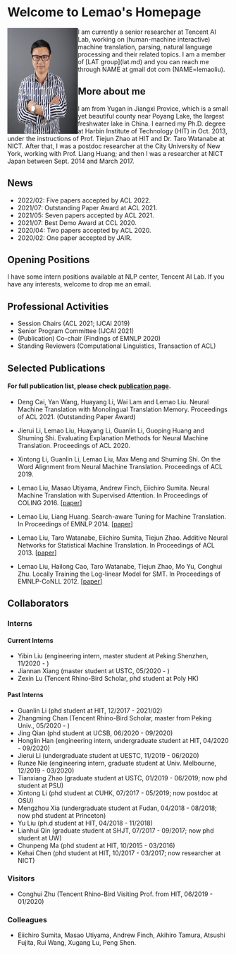 # Welcome to Lemao's Homepage


<img align="left" src="homepage_lemao.jpg" width=160 height=240 alt="a photo">
I am currently a senior researcher at Tencent AI Lab, working on (human-machine interactive) machine translation, parsing, natural language processing and their related topics. I am a member of [LAT group](lat.md) and you can reach me through NAME at gmail dot com (NAME=lemaoliu).

## More about me





I am from Yugan in Jiangxi Provice, which is a small yet beautiful county near Poyang Lake, the largest freshwater lake in China. I earned my Ph.D. degree at Harbin Institute of Technology (HIT) in Oct. 2013, under the instructions of Prof. Tiejun Zhao at HIT and Dr. Taro Watanabe at NICT. After that, I was a postdoc researcher at the City University of New York, working with Prof. Liang Huang; and then I was a researcher at NICT Japan between Sept. 2014 and March 2017. 

## News
- 2022/02: Five papers accepted by ACL 2022.
- 2021/07: Outstanding Paper Award at ACL 2021. 
- 2021/05: Seven papers accepted by ACL 2021. 
- 2021/07: Best Demo Award at CCL 2020. 
- 2020/04: Two papers accepted by ACL 2020.
- 2020/02: One paper accepted by JAIR.


## Opening Positions
I have some intern positions available at NLP center, Tencent AI Lab. If you have any interests, welcome to drop me an email. 

## Professional Activities
- Session Chairs (ACL 2021; IJCAI 2019)
- Senior Program Committee (IJCAI 2021)
- (Publication) Co-chair (Findings of EMNLP 2020)
- Standing Reviewers (Computational Linguistics, Transaction of ACL)

## Selected Publications
#### For full publication list, please check [publication page](publications.md).
- Deng Cai, Yan Wang, Huayang Li, Wai Lam and Lemao Liu. Neural Machine Translation with Monolingual Translation Memory. Proceedings of ACL 2021. (Outstanding Paper Award)

- Jierui Li, Lemao Liu, Huayang Li, Guanlin Li, Guoping Huang and Shuming Shi. Evaluating Explanation Methods for Neural Machine Translation. Proceedings of ACL 2020.

- Xintong Li, Guanlin Li, Lemao Liu, Max Meng and Shuming Shi. On the Word Alignment from Neural Machine Translation. Proceedings of ACL 2019. 

- Lemao Liu, Masao Utiyama, Andrew Finch, Eiichiro Sumita. Neural Machine Translation with Supervised Attention. In Proceedings of COLING 2016. [[paper](http://aclweb.org/anthology/C/C16/C16-1291.pdf)]

- Lemao Liu, Liang Huang. Search-aware Tuning for Machine Translation. In Proceedings of EMNLP 2014. [[paper](http://aclweb.org/anthology/D/D14/D14-1209.pdf)]

- Lemao Liu, Taro Watanabe, Eiichiro Sumita, Tiejun Zhao. Additive Neural Networks for Statistical Machine Translation. In Proceedings of ACL 2013. [[paper](http://www.aclweb.org/anthology/P13-1078)]

- Lemao Liu, Hailong Cao, Taro Watanabe, Tiejun Zhao, Mo Yu, Conghui Zhu. Locally Training the Log-linear Model for SMT. In Proceedings of EMNLP-CoNLL 2012. [[paper](http://www.aclweb.org/anthology/D12-1037)]


## Collaborators

### Interns 

#### Current Interns
- Yibin Liu (engineering intern, master student at Peking Shenzhen, 11/2020 - )
- Jiannan Xiang (master student at USTC, 05/2020 - )
- Zexin Lu (Tencent Rhino-Bird Scholar, phd student at Poly HK)

#### Past Interns
- Guanlin Li (phd student at HIT, 12/2017 - 2021/02)
- Zhangming Chan (Tencent Rhino-Bird Scholar, master from Peking Univ., 05/2020 - )
- Jing Qian (phd student at UCSB, 06/2020 - 09/2020)
- Honglin Han (engineering intern, undergraduate student at HIT, 04/2020 - 09/2020)
- Jierui Li (undergraduate student at UESTC, 11/2019 - 06/2020)
- Runze Nie (engineering intern, graduate student at Univ. Melbourne, 12/2019 - 03/2020)
- Tianxiang Zhao (graduate student at USTC, 01/2019 - 06/2019; now phd student at PSU)
- Xintong Li (phd student at CUHK, 07/2017 - 05/2019; now postdoc at OSU)
- Mengzhou Xia (undergraduate student at Fudan, 04/2018 - 08/2018; now phd student at Princeton)
- Yu Liu (ph.d student at HIT, 04/2018 - 11/2018)
- Lianhui Qin (graduate student at SHJT, 07/2017 - 09/2017; now phd student at UW) 
- Chunpeng Ma (phd student at HIT, 10/2015 - 03/2016) 
- Kehai Chen (phd student at HIT, 10/2017 - 03/2017; now researcher at NICT)


### Visitors

- Conghui Zhu (Tencent Rhino-Bird Visiting Prof. from HIT, 06/2019 - 01/2020)


### Colleagues 
- Eiichiro Sumita, Masao Utiyama, Andrew Finch, Akihiro Tamura, Atsushi Fujita, Rui Wang, Xugang Lu, Peng Shen.

